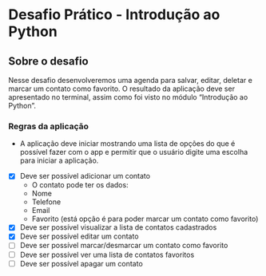 # Desafio Prático - Introdução ao Python

## Sobre o desafio

Nesse desafio desenvolveremos uma agenda para salvar, editar, deletar e marcar um contato como favorito. O resultado da aplicação deve ser apresentado no terminal, assim como foi visto no módulo “Introdução ao Python”.

### Regras da aplicação

- A aplicação deve iniciar mostrando uma lista de opções do que é possível fazer com o app e permitir que o usuário digite uma escolha para iniciar a aplicação.
- [x] Deve ser possível adicionar um contato
    - O contato pode ter os dados:
    - Nome
    - Telefone
    - Email
    - Favorito (está opção é para poder marcar um contato como favorito)
- [x] Deve ser possível visualizar a lista de contatos cadastrados
- [x] Deve ser possível editar um contato
- [ ] Deve ser possível marcar/desmarcar um contato como favorito
- [ ] Deve ser possível ver uma lista de contatos favoritos
- [ ] Deve ser possível apagar um contato
